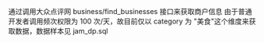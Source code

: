 通过调用大众点评网 business/find_businesses 接口来获取商户信息
由于普通开发者调用频次权限为 100 次/天，故目前仅以 category 为 "美食"这个维度来获取数据，数据样本见 jam_dp.sql
